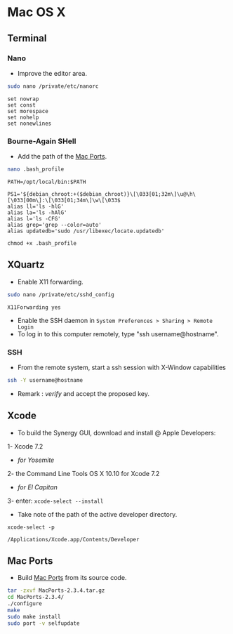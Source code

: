 # Mac OS X
## Terminal
### Nano
* Improve the editor area.  
```sh
sudo nano /private/etc/nanorc
```
```
set nowrap
set const
set morespace
set nohelp
set nonewlines
```
### Bourne-Again SHell
* Add the path of the [Mac Ports](OSX.md#mac-ports).  
```sh
nano .bash_profile
```
```
PATH=/opt/local/bin:$PATH

PS1='${debian_chroot:+($debian_chroot)}\[\033[01;32m\]\u@\h\[\033[00m\]:\[\033[01;34m\]\w\[\033$
alias ll='ls -hlG'
alias la='ls -hAlG'
alias l='ls -CFG'
alias grep='grep --color=auto'
alias updatedb='sudo /usr/libexec/locate.updatedb'
```
```
chmod +x .bash_profile
```

## XQuartz
* Enable X11 forwarding.  
```sh
sudo nano /private/etc/sshd_config
```
```
X11Forwarding yes
```
* Enable the SSH daemon in ```System Preferences > Sharing > Remote Login```
* To log in to this computer remotely, type "ssh username@hostname".

### SSH
* From the remote system, start a ssh session with X-Window capabilities  
```sh
ssh -Y username@hostname
```
* Remark : _verify_ and accept the proposed key.  

## Xcode
* To build the Synergy GUI, download and install @ Apple Developers:  

1- Xcode 7.2  

* _for Yosemite_  

2- the Command Line Tools OS X 10.10 for Xcode 7.2  

* _for El Capitan_  

3- enter: ```xcode-select --install```  

* Take note of the path of the active developer directory.  
```
xcode-select -p
```
```
/Applications/Xcode.app/Contents/Developer
```

## Mac Ports
* Build [Mac Ports](http://www.macports.org/install.php) from its source code.  
```sh
tar -zxvf MacPorts-2.3.4.tar.gz
cd MacPorts-2.3.4/
./configure
make
sudo make install
sudo port -v selfupdate
```
